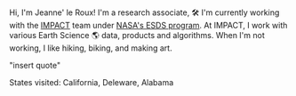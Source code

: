 Hi, I'm Jeanne' le Roux!
I'm a research associate,
🛠️  I'm currently working with the [IMPACT](https://impact.earthdata.nasa.gov/) team under [NASA's ESDS program](https://earthdata.nasa.gov/esds).
At IMPACT, I work with various Earth Science 🌎 data, products and algorithms.
When I'm not working, I like hiking, biking, and making art.

"insert quote"

States visited: California, Deleware, Alabama